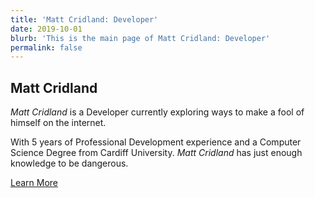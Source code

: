 ```yaml
---
title: 'Matt Cridland: Developer'
date: 2019-10-01
blurb: 'This is the main page of Matt Cridland: Developer'
permalink: false
---
```

## Matt Cridland

*Matt Cridland* is a Developer currently exploring ways to make a fool of himself on the internet.

With 5 years of Professional Development experience and a Computer Science Degree from Cardiff University. *Matt Cridland* has just enough knowledge to be dangerous.

<a href="/about/">Learn More</a>
